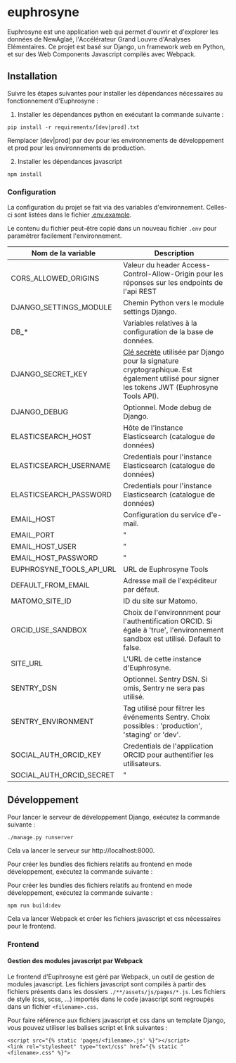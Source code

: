 # euphrosyne

Euphrosyne est une application web qui permet d'ouvrir et d'explorer les données de NewAglaé, l'Accélérateur Grand Louvre d'Analyses Elémentaires. Ce projet est basé sur Django, un framework web en Python, et sur des Web Components Javascript compilés avec Webpack.

## Installation

Suivre les étapes suivantes pour installer les dépendances nécessaires au fonctionnement d'Euphrosyne :

1. Installer les dépendances python en exécutant la commande suivante :

```
pip install -r requirements/[dev|prod].txt
```

Remplacer [dev|prod] par dev pour les environnements de développement et prod pour les environnements de production.

2. Installer les dépendances javascript

```
npm install
```

### Configuration

La configuration du projet se fait via des variables d'environnement. Celles-ci sont listées dans le fichier [.env.example](.env.example).

Le contenu du fichier peut-être copié dans un nouveau fichier `.env` pour paramétrer facilement l'environnement.

| Nom de la variable       | Description                                                                                                                                                                                                               |
| ------------------------ | ------------------------------------------------------------------------------------------------------------------------------------------------------------------------------------------------------------------------- |
| CORS_ALLOWED_ORIGINS     | Valeur du header Access-Control-Allow-Origin pour les réponses sur les endpoints de l'api REST                                                                                                                            |
| DJANGO_SETTINGS_MODULE   | Chemin Python vers le module settings Django.                                                                                                                                                                             |
| DB\_\*                   | Variables relatives à la configuration de la base de données.                                                                                                                                                             |
| DJANGO_SECRET_KEY        | [Clé secrète](https://docs.djangoproject.com/en/4.1/ref/settings/#std-setting-SECRET_KEY) utilisée par Django pour la signature cryptographique. Est également utilisé pour signer les tokens JWT (Euphrosyne Tools API). |
| DJANGO_DEBUG             | Optionnel. Mode debug de Django.                                                                                                                                                                                          |
| ELASTICSEARCH_HOST       | Hôte de l'instance Elasticsearch (catalogue de données)                                                                                                                                                                   |
| ELASTICSEARCH_USERNAME   | Credentials pour l'instance Elasticsearch (catalogue de données)                                                                                                                                                          |
| ELASTICSEARCH_PASSWORD   | Credentials pour l'instance Elasticsearch (catalogue de données)                                                                                                                                                          |
| EMAIL_HOST               | Configuration du service d'e-mail.                                                                                                                                                                                        |
| EMAIL_PORT               | "                                                                                                                                                                                                                         |
| EMAIL_HOST_USER          | "                                                                                                                                                                                                                         |
| EMAIL_HOST_PASSWORD      | "                                                                                                                                                                                                                         |
| EUPHROSYNE_TOOLS_API_URL | URL de Euphrosyne Tools                                                                                                                                                                                                   |
| DEFAULT_FROM_EMAIL       | Adresse mail de l'expéditeur par défaut.                                                                                                                                                                                  |
| MATOMO_SITE_ID           | ID du site sur Matomo.                                                                                                                                                                                                    |
| ORCID_USE_SANDBOX        | Choix de l'environnment pour l'authentification ORCID. Si égale à 'true', l'environnement sandbox est utilisé. Default to false.                                                                                          |
| SITE_URL                 | L'URL de cette instance d'Euphrosyne.                                                                                                                                                                                     |
| SENTRY_DSN               | Optionnel. Sentry DSN. Si omis, Sentry ne sera pas utilisé.                                                                                                                                                               |
| SENTRY_ENVIRONMENT       | Tag utilisé pour filtrer les événements Sentry. Choix possibles : 'production', 'staging' or 'dev'.                                                                                                                       |
| SOCIAL_AUTH_ORCID_KEY    | Credentials de l'application ORCID pour authentifier les utilisateurs.                                                                                                                                                    |
| SOCIAL_AUTH_ORCID_SECRET | "                                                                                                                                                                                                                         |

## Développement

Pour lancer le serveur de développement Django, exécutez la commande suivante :

```
./manage.py runserver
```

Cela va lancer le serveur sur http://localhost:8000.

Pour créer les bundles des fichiers relatifs au frontend en mode développement, exécutez la commande suivante :

Pour créer les bundles des fichiers relatifs au frontend en mode développement, exécutez la commande suivante :

```
npm run build:dev
```

Cela va lancer Webpack et créer les fichiers javascript et css nécessaires pour le frontend.

### Frontend

#### Gestion des modules javascript par Webpack

Le frontend d'Euphrosyne est géré par Webpack, un outil de gestion de modules javascript. Les fichiers javascript sont compilés à partir des fichiers présents dans les dossiers `./**/assets/js/pages/*.js`. Les fichiers de style (css, scss, ...) importés dans le code javascript sont regroupés dans un fichier `<filename>.css`.

Pour faire référence aux fichiers javascript et css dans un template Django, vous pouvez utiliser les balises script et link suivantes :

```
<script src="{% static 'pages/<filename>.js' %}"></script>
<link rel="stylesheet" type="text/css" href="{% static "<filename>.css" %}">
```
